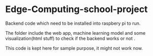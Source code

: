 # Edge-Computing-school-project

Backend code which need to be installed into raspbery pi to run.

The folder include the web app, machine learning model and some visualization(html stuff) to check if the backend works or not .

This code is kept here for sample purpose, it might not work now.
